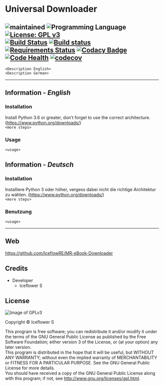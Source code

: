 # Universal Downloader
![maintained](https://img.shields.io/badge/maintained-yes-brightgreen.svg)
![Programming Language](https://img.shields.io/badge/language-Python_3.6-orange.svg)
[![License: GPL v3](https://img.shields.io/badge/License-GPL%20v3-blue.svg)](https://www.gnu.org/licenses/gpl-3.0)  
[![Build Status](https://travis-ci.org/IceflowRE/MR-eBook-Downloader.svg?branch=master)](https://travis-ci.org/IceflowRE/MR-eBook-Downloader)
[![Build status](https://ci.appveyor.com/api/projects/status/w7va1jx1xsagl5y4/branch/master?svg=true)](https://ci.appveyor.com/project/IceflowRE/mr-ebook-downloader/branch/master)
[![Requirements Status](https://requires.io/github/IceflowRE/MR-eBook-Downloader/requirements.svg?branch=master)](https://requires.io/github/IceflowRE/MR-eBook-Downloader/requirements/?branch=master)
[![Codacy Badge](https://api.codacy.com/project/badge/Grade/7783e0b9e3734ee6ab43e142b43e9663)](https://www.codacy.com/app/IceflowRE/MR-eBook-Downloader?utm_source=github.com&amp;utm_medium=referral&amp;utm_content=IceflowRE/MR-eBook-Downloader&amp;utm_campaign=Badge_Grade)
[![Code Health](https://landscape.io/github/IceflowRE/MR-eBook-Downloader/master/landscape.svg?style=flat)](https://landscape.io/github/IceflowRE/MR-eBook-Downloader/master)
[![codecov](https://codecov.io/gh/IceflowRE/MR-eBook-Downloader/branch/master/graph/badge.svg)](https://codecov.io/gh/IceflowRE/MR-eBook-Downloader)
---

`<Description English>`    
`<Description German>`  

---  

## Information - *English*
### Installation
Install Python 3.6 or greater, don't forget to use the correct architecture. (https://www.python.org/downloads/)  
`<more steps>`

### Usage
`<usage>`

## Information - *Deutsch*
### Installation
Installiere Python 3 oder höher, vergess dabei nicht die richtige Architektur zu wählen. (https://www.python.org/downloads/)  
`<more steps>`

### Benutzung
`<usage>`

---  

## Web
https://github.com/IceflowRE/MR-eBook-Downloader

## Credits
- Developer
  - Iceflower S

## License
![Image of GPLv3](http://www.gnu.org/graphics/gplv3-127x51.png)

Copyright  ©  Iceflower S

This program is free software; you can redistribute it and/or modify it under the terms of the GNU General Public License as published by the Free Software Foundation; either version 3 of the License, or (at your option) any later version.  
This program is distributed in the hope that it will be useful, but WITHOUT ANY WARRANTY; without even the implied warranty of MERCHANTABILITY or FITNESS FOR A PARTICULAR PURPOSE. See the GNU General Public License for more details.  
You should have received a copy of the GNU General Public License along with this program; if not, see <http://www.gnu.org/licenses/gpl.html>.
